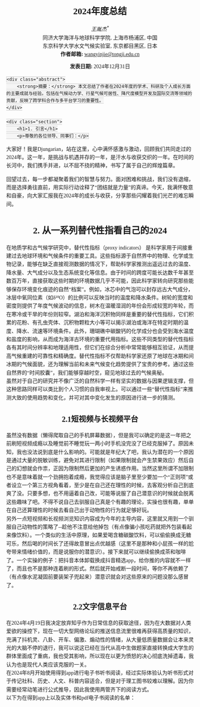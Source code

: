 <html lang="zh">
<head>
    <meta charset="UTF-8">
    <meta name="viewport" content="width=device-width, initial-scale=1.0">
    <title>2024年度总结</title>
    <style>
        body {
            font-family: serif;
            padding: 20px;
            line-height: 1.6;
        }
        h1, h2, h3 {
            text-align: center;
        }
        h1 {
            font-size: 24px;
            margin-top: 20px;
        }
        h2 {
            font-size: 20px;
            margin-top: 30px;
        }
        h3 {
            font-size: 18px;
            margin-top: 20px;
        }
        .author {
            text-align: center;
            font-style: italic;
        }
        .affiliation {
            text-align: center;
            font-size: 14px;
            margin-bottom: 10px;
        }
        .abstract {
            border: 1px solid #ccc;
            padding: 10px;
            margin: 20px 0;
            background-color: #f9f9f9;
        }
        .section {
            margin-top: 40px;
        }
        footer {
            margin-top: 50px;
            text-align: center;
            font-size: 12px;
            color: #777;
        }
        code {
            background-color: #f5f5f5;
            border: 1px solid #ccc;
            padding: 2px 4px;
            font-family: monospace;
        }
    </style>
</head>
<body>
    <h1>2024年度总结</h1>
    <div class="author">王胤杰<sup>*</sup></div>
    <div class="affiliation">
        同济大学海洋与地球科学学院, 上海市杨浦区, 中国<br>
        东京科学大学水文气候实验室, 东京都目黑区, 日本<br>
        <strong>作者邮箱:</strong> <a href="mailto:wangyinjie@tongji.edu.cn">wangyinjie@tongji.edu.cn </a>
            </div>
    <div class="affiliation"><strong>发表日期:</strong> 2024年12月31日</div>

    <div class="abstract">
        <strong>摘要：</strong> 本文总结了作者在2024年度的学术、科研及个人成长方面的主要成就与经验。包括在气候动力学、行星气候可居性、降尺度模型开发及国际交流等领域的贡献，反映了跨学科合作与多平台学习的重要性。
    </div>

    <div class="section">
        <h1>1. 引言</h1>
        <p>尊敬的各位领导、同事们：</p>

<p>大家好！我是Djungarian，站在这里，心中满怀感激与激动，回顾我们共同走过的2024年。这一年，是挑战与机遇并存的一年，是汗水与收获交织的一年。在时间的长河中，我们携手并进，以不屈不挠的精神，书写了属于自己的辉煌篇章。
</p>
<p>回望过去，每一步都凝聚着我们的智慧与努力。面对困难和挑战，我们没有退缩，而是选择勇往直前，用实际行动诠释了“团结就是力量”的真谛。今天，我满怀敬意和自豪，向大家汇报我在2024年的成长与收获，分享那些闪耀着我们光芒的难忘瞬间。
</p>
    </div>
    <div class="section">
    <h1>2. 从一系列替代性指看自己的2024</h1>
    在地质学和古气候学研究中，替代性指标（proxy indicators） 是科学家用于间接重建过去地球环境和气候条件的重要工具。这些指标源于自然界中的物理、化学或生物记录，能够在缺乏直接观测数据的情况下，帮助科学家推测出遥远过去的温度、降水量、大气成分以及生态系统变化等信息。由于时间的跨度可能长达数千年甚至数百万年，直接获取这些时期的环境数据几乎不可能，因此科学家转向研究那些能够保存环境变化痕迹的自然“档案”。例如，冰芯中的气泡可以封存远古大气成分，冰层中氧同位素（如δ¹⁸O）的比例可以反映当时的温度和降水条件。树轮的宽度和密度则提供了年度气候波动的信息，树木在温暖湿润的年份会形成较宽的年轮，而在寒冷或干旱的年份则较窄。湖泊和海洋沉积物同样是重要的替代性指标，它们积累的花粉、有孔虫壳体、沉积物颗粒大小等可以揭示湖泊或海洋在特定时期的温度、降水、流速等环境条件。此外，珊瑚礁中碳酸钙的化学成分也会受到海水温度和盐度的影响，从而成为海洋古环境的重要代用指标。这些不同类型的替代性指标各有其时间分辨率和地理适用性，但它们在综合分析中常常能够相互验证，从而提高气候重建的可靠性和精确度。替代性指标不仅帮助科学家还原了地球在冰期和间冰期的气候面貌，还为理解当前和未来气候变化趋势提供了宝贵的参考。通过这些自然界的“时间胶囊”，我们能够穿越时空，窥见地球过去的气候奥秘。<br>
    虽然对于自己的研究并不像广泛的自然科学一样有坚实的数据与因果逻辑支撑，但这种思路同样可以类比到个人习惯的自我审视上。可以通过一些“替代性指标”来推测大致的使用趋势和变化，并可对其中变化发生的原因进行进一步的猜测。
        <h2>2.1短视频与长视频平台</h2>
        虽然没有数据（懒得爬取自己的手机屏幕数据），但是我可以确定的是这一年把之前刷短视频成瘾以及睡觉前不睡觉玩一两小时手机没完没了已经克服掉了。原因未知，我也没法说到底是什么影响的。可能就是年纪大了吧，我认为潜在的一个原因是通过大量的脱敏训练，避免对其进行限制（如果限制就会产生禁果效应）然后自己的幻想就会作祟，正因为限制然后更加的产生诱惑作用。当然这里所谓不加限制也不是意味着就一个劲拥抱着成瘾，我觉得应该是脑子里至少要加一个“正则项”或者设立一个第三方视角看着，至少是在自己还在理性的时候，去客观分析自己到底爽了没。只要多想，也不用逼着自己改，可能等说服了自己潜意识的时候就会脱离这些趣味了吧。不得不说自己去驯服自己真是个有趣的理论，实操也很有趣，单单在自己还算理性的时候去看自己出于动物性的行为就足够好玩。<br>
        另外一点短视频和长视频浏览知识内容成为今年的主导内容，这里就又用到一个驯服自己动物性的策略了--趁他不注意给他掉包（有点像骗小孩吃药就把外包装看起来像饮料）。一个类似的生活中原理，如果爱喝含糖碳酸饮料，可以偷偷换成无糖可乐，然后喝的时间长了还得故意冒出点优越感（这里不是那种和小屁孩一样的尬夸带来情绪价值的，而是说服你的潜意识）。接下来就可以继续偷换成茶和咖啡了。一个实操的例子：把抖音本体卸载换成抖音精选app，给你推的内容就不一样了，而且也不是那种连着刷的形式。然后就开始戒断一段时间，等你不再依赖了（有点像水泥凝固前要装架子兜起来）潜意识就会对这些原来的问题没那么感冒了。
        <h2>2.2文字信息平台</h2>
在2024年4月19日我决定放弃知乎作为日常信息的获取途径，因为在大数据对人类爱欲的操控下，现在一切大型网络论坛的推送信息流里很难再获得高质量的知识，充满了抖机灵、八卦、开车、偏激、煽动性的情绪，从大量低质量数据会让本来灵光的大脑不停的退行，我可以说这已经在当代从高中生做题家直接转换成大学生的群体里面成了重病，我也受其影响，所以现在以更为愤怒的决心彻底洗掉遗毒，我认为也是现代人类应该克服的一关。<br>
在2024年8月开始使用得到app进行电子书听书阅读，经过实际体验认为听书形式对于传记社科、历史、人文、科普内容适合，但是对于理工图书较难以理解。因为你需要经常动笔进行公式推导，因此我使用两管齐下的阅读方式。<br>
以下为在得到app上以及实体书和pdf电子书阅读的名单：
<head>
    <meta charset="UTF-8">
    <meta name="viewport" content="width=device-width, initial-scale=1.0">
    <title>本年度阅读书籍汇总</title>
    <style>
        /* 表格专用容器 */
        .table-container {
            width: 100%;
            display: flex;
            justify-content: center; /* 水平居中 */
            align-items: center; /* 垂直居中 */
            margin: 10px 0;
            overflow-x: auto; /* 防止内容溢出 */
        }

        .table-container table {
            width: 90%; /* 表格宽度减少 */
            max-width: 800px; /* 最大宽度更小 */
            border-collapse: collapse;
            table-layout: fixed;
            font-size: 12px; /* 字体缩小 */
            line-height: 1.1; /* 行距更紧凑 */
        }

        .table-container th,
        .table-container td {
            border: 1px solid #000;
            padding: 2px 4px; /* 单元格内边距更小 */
            text-align: left;
            word-wrap: break-word;
            word-break: break-word;
        }

        .table-container th {
            background-color: #f4f4f4;
            font-size: 12px; /* 表头字体稍小 */
        }

        /* 滚动条美化 */
        .table-container::-webkit-scrollbar {
            height: 6px;
        }

        .table-container::-webkit-scrollbar-track {
            background: #f1f1f1;
        }

        .table-container::-webkit-scrollbar-thumb {
            background: #888;
            border-radius: 3px;
        }

        .table-container::-webkit-scrollbar-thumb:hover {
            background: #555;
        }
    </style>
</head>
<body>
    <div class="table-container">
    <table>
        <thead>
            <tr>
                <th>序号</th>
                <th>中文名</th>
                <th>副标题</th>
                <th>作者</th>
                <th>出版社</th>
                <th>原作名</th>
                <th>译者</th>
            </tr>
        </thead>
        <tbody>
            <tr>
                <td>1</td>
                <td>探路之役：1978—1992年的中国经济改革</td>
                <td></td>
                <td>萧冬连</td>
                <td>社会科学文献出版社</td>
                <td></td>
                <td></td>
            </tr>
            <tr>
                <td>2</td>
                <td>控制论</td>
                <td>或动物与机器的控制和通信的科学</td>
                <td>[美] 诺伯特·维纳</td>
                <td>商务印书馆</td>
                <td>Cybernetics: or the Control and Communication in the Animal and the Machine</td>
                <td>王文浩</td>
            </tr>
            <tr>
                <td>3</td>
                <td>小镇喧嚣</td>
                <td>一个乡镇政治运作的演绎与阐释</td>
                <td>吴毅</td>
                <td>生活·读书·新知三联书店</td>
                <td></td>
                <td></td>
            </tr>
            <tr>
                <td>4</td>
                <td>现象学入门</td>
                <td>胡塞尔的认识批判</td>
                <td>何涛</td>
                <td>社会科学文献出版社</td>
                <td></td>
                <td></td>
            </tr>
            <tr>
                <td>5</td>
                <td>论中国</td>
                <td></td>
                <td>[美] 亨利·基辛格</td>
                <td>中信出版社</td>
                <td>On China</td>
                <td>胡利平 / 林华</td>
            </tr>
            <tr>
                <td>6</td>
                <td>爱欲与文明</td>
                <td></td>
                <td>[美] 赫伯特·马尔库塞</td>
                <td>上海译文出版社</td>
                <td></td>
                <td>黄勇 / 薛民</td>
            </tr>
            <tr>
                <td>7</td>
                <td>精神分析引论</td>
                <td></td>
                <td>[奥] 西格蒙德·弗洛伊德</td>
                <td>上海译文出版社</td>
                <td></td>
                <td>黄珊</td>
            </tr>
            <tr>
                <td>8</td>
                <td>寻找宜居行星</td>
                <td></td>
                <td>James Kasting</td>
                <td>上海教育出版社</td>
                <td>How to Find a Habitable Planet</td>
                <td>郑永春 / 刘晗</td>
            </tr>
            <tr>
                <td>9</td>
                <td>辩证唯物主义原理-第三版</td>
                <td></td>
                <td>萧前</td>
                <td>北京师范大学出版社</td>
                <td></td>
                <td></td>
            </tr>
            <tr>
                <td>10</td>
                <td>娱乐至死</td>
                <td></td>
                <td>[美] 尼尔·波兹曼</td>
                <td>中信出版社</td>
                <td>Amusing Ourselves to Death: Public Discourse in the Age of Show Business</td>
                <td>章艳</td>
            </tr>
            <tr>
                <td>11</td>
                <td>科学哲学视野中的复杂系统与模拟方法</td>
                <td></td>
                <td>齐磊磊</td>
                <td>中国社会科学出版社</td>
                <td></td>
                <td></td>
            </tr>
            <tr>
                <td>12</td>
                <td>我们时代的神经症人格</td>
                <td></td>
                <td>[德] 卡伦·霍妮</td>
                <td>上海文化出版社</td>
                <td></td>
                <td>郑世彦</td>
            </tr>
            <tr>
                <td>13</td>
                <td>个体心理学</td>
                <td></td>
                <td>[奥] 阿尔弗雷德·阿德勒</td>
                <td>湖南文艺出版社</td>
                <td>The Practice and Theory of Individual Psychology</td>
                <td>谢海伦 / 王明霞 / 张倩倩</td>
            </tr>
            <tr>
                <td>14</td>
                <td>爱的艺术</td>
                <td></td>
                <td>[美] 艾里希·弗洛姆</td>
                <td>人民文学出版社</td>
                <td></td>
                <td>刘福堂</td>
            </tr>
            <tr>
                <td>15</td>
                <td>筚路维艰</td>
                <td>中国社会主义路径的五次选择</td>
                <td>萧冬连</td>
                <td>社会科学文献出版社</td>
                <td></td>
                <td></td>
            </tr>
            <tr>
                <td>16</td>
                <td>置身事内</td>
                <td>中国政府与经济发展</td>
                <td>兰小欢</td>
                <td>上海人民出版社</td>
                <td></td>
                <td></td>
            </tr>
            <tr>
                <td>17</td>
                <td>心理动机</td>
                <td>激发行动力的底层逻辑</td>
                <td>[瑞] 安吉拉·阿霍拉</td>
                <td>人民邮电出版社</td>
                <td></td>
                <td>邝慧玲</td>
            </tr>
            <tr>
                <td>18</td>
                <td>行星的秘密生活</td>
                <td>太阳系的秩序、混乱与独特性</td>
                <td>[英] 保罗·默丁</td>
                <td>浙江科学技术出版社</td>
                <td></td>
                <td>陈锐珊</td>
            </tr>
            <tr>
                <td>19</td>
                <td>县中的孩子</td>
                <td>中国县域教育生态</td>
                <td>林小英</td>
                <td>上海人民出版社</td>
                <td></td>
                <td></td>
            </tr>
            <tr>
                <td>20</td>
                <td>性心理学</td>
                <td></td>
                <td>[英] 哈夫洛克·霭理士</td>
                <td>国际文化出版公司</td>
                <td></td>
                <td>潘光旦</td>
            </tr>
            <tr>
                <td>21</td>
                <td>地球的故事</td>
                <td>从一粒星尘到充满生命的世界，45亿年的地球演化史诗</td>
                <td>[美] 罗伯特·哈森</td>
                <td>中信出版集团</td>
                <td>The Story of Earth</td>
                <td>刘小鸥</td>
            </tr>
            <tr>
                <td>22</td>
                <td>混沌</td>
                <td>开创一门新科学</td>
                <td>[美] 詹姆斯·格雷克</td>
                <td>图灵｜人民邮电出版社</td>
                <td>Chaos: Making a New Science</td>
                <td>楼伟珊</td>
            </tr>
            <tr>
                <td>23</td>
                <td>毛泽东选集第一卷</td>
                <td></td>
                <td>毛泽东</td>
                <td>人民出版社</td>
                <td></td>
                <td></td>
            </tr>
            <tr>
                <td>24</td>
                <td>科学社会主义基础理论研究</td>
                <td></td>
                <td>秦宣</td>
                <td>北京师范大学出版社</td>
                <td></td>
                <td></td>
            </tr>
            <tr>
                <td>25</td>
                <td>探索者的海洋</td>
                <td>斯托梅尔自传</td>
                <td>[美]亨利·斯托梅尔</td>
                <td>海洋出版社</td>
                <td>The Sea of Beholder</td>
                <td>贾复、黄瑞新</td>
            </tr>
            <tr>
                <td>26</td>
                <td>君主论</td>
                <td></td>
                <td>[意]尼可罗·马基亚维利</td>
                <td>中华书局</td>
                <td>The Prince</td>
                <td>吕健忠</td>
            </tr>
            <tr>
                <td>27</td>
                <td>为什么</td>
                <td>关于因果关系的新科学</td>
                <td>[美]朱迪亚·珀尔、[美]达纳·麦肯齐</td>
                <td>中信出版社</td>
                <td>The book of why ：The new science of cause and effect</td>
                <td>江生 / 于华</td>
            </tr>
        </tbody>
    </table>
    </div>
</body>
<h2>2.3社交媒体平台</h2>

<h1>3.从三个方面复盘自己的2024</h1>
<h2>3.1工作</h2>
首先是争取到了未来的研究主题是自己当前热忱的，这点挺好，做自己有点兴趣的内容是很能够废寝忘食进入心流状态的。当然更多应该说的是工作当中遇到的问题的反思，首先是今年扎实认识到了胳膊拗不过大腿，人胜不了天。初三班主任勉励我们的主要旋律是人有多大胆地有多大产。这个在历史上起过巨大的积极作用，能够把自己潜力逼出来。这也一直秉持过了我整个高中。但是其实也隐藏着危机，在高中是执迷不悟，无法认清现实（这个无法认清现实的意思不是眼高手低，而是没法认清现实就做不出来基于实际情况的正确决策）在大学是容易把自己逼的太死，容易饼摊太大然后自己处理不完了，或者直接挑战自己身体极限把身体搞出问题。
<h2>3.2学习</h2>
本科期间走过的正路邪路直路弯路给我积累了不少东西，通识博雅了很多庶民知识，这些东西虽然基础和较为低级，但是也能起到凝结核的作用，让那些正儿八经的东西生长出来。我从小到大本身兴趣就挺多的，在大学的自由氛围也探索了不少内容，虽然看起来和老本行没什么用，但是我隐约能感觉到它能帮助我的实际工作。现在我储备的数据量以及这些数据训练出来的2024版本人脑大模型已经能够让我去尝试一点更为抽象、更为理论、更为科班的内容乃至是形式科学了。所以最近做的一边是2.2内容里面的通识内容整合专业化，另一方面是开始大胆尝试啃硬骨头，抱有饶有兴趣的心态去尝试理解一些哲学（辩证唯物主义、现象学、科学技术哲学）数学（辛几何、偏微分方程、矢量运算）物理（理论力学、统计物理、数学物理方法）的内容。前者个人感觉是可以做下去的，后者刚刚开始，成效未知。
<h2>3.3生活</h2>
成就：
1.学会早睡早起，从高三高考结束后对于睡眠问题是完全没有节制的，从2024年11月开始学会进行有规律节制的睡眠规划。基本保持东京时间1点半睡觉，9点半起床。你还觉得这个很晚吗？我之前如果完全没有节制的情况下是三四五点睡觉，十二点一点起床的。具体策略其实不是定点睡觉，而是定点起床，不睡自然醒的觉，这样晚上容易困。<br>
2.学会逛超市，买生活物资，过日子：本科阶段由于各种原因（占大头的是中国太方便了以及太忙）基本不去超市买生活物资，来了东京之后的特殊情况被迫学会过的像家庭主妇一样买清洁用品、买生食材进行烹饪。另外还会给自己买水果吃买奶喝，之前我从来不会主动去做这些事情。具体原因为什么我也不知道，可能是INTP的某些奇怪的点吧。<br>
3.学会健身，在这之前对自己身体完全是不在乎的情况，随便用，随便乱吃。去年底可能算是个潜在的开始，进行过一次激进的绝食减肥，但是后来吃碳水太少了导致晕，就停止了。今年这次在去年的基础上又掉了6kg体重，体脂率降到了15％（但是应该低估了3％，网上说是体脂秤通病，真正的15绝对可以看到腹肌纹路，我现在情况是还不太清楚）还耦合上了增肌健身，目的是增加基础代谢率让我多吃也不胖。减脂增肌行动的动因原因不明，有可能是夏令营最后一天和我导师meeting时候他上来就劝我注意身体，也有可能是东京男人臭美风气（我去过的男士最精干的城市，之前所有地方是只有女的精干）也把我感染了，东京这边男的很重视健身、增肌以及其他体育活动。
4.脱发有所缓解，疑似种群已经从衰退期走向增长期。2023年末脱发非常严重，已经可以看到M型发样。其实本科阶段也一直在掉，谁让我搞这么一个长头发就容易拽下来。所以在2024年初开始使用米诺地尔进行生发，已经使用11个月，M型基本已经恢复。但是头上效果不如其他部位效果大（其实并没有涂抹到其他部位），现在把我搞成大胡子了。
<h1>4.2024的遗憾与不足及2025的预期</h1>

<h1>5.致谢</h1>
感谢Github老板汤姆·普雷斯顿·沃纳让我把这个页面上传到Github上，感谢蒂姆·伯纳斯·李创立超文本标记语言语言让我把这些文字写下来。
<body>
    <footer>
        <p>* 通讯作者</p>
        <p>版权所有 © 2024 王胤杰</p>
    </footer>
</body>



